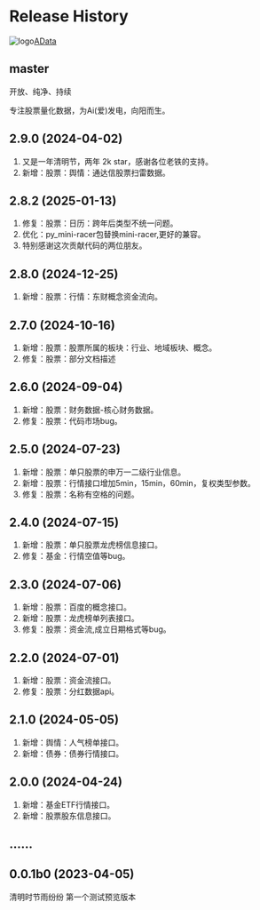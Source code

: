 Release History
===============

![logo](https://adata.30006124.xyz/favicon.ico)[AData](https://github.com/1nchaos/adata)

master
------
开放、纯净、持续

专注股票量化数据，为Ai(爱)发电，向阳而生。

2.9.0 (2024-04-02)
------------------
1. 又是一年清明节，两年 2k star，感谢各位老铁的支持。
2. 新增：股票：舆情：通达信股票扫雷数据。

2.8.2 (2025-01-13)
------------------
1. 修复：股票：日历：跨年后类型不统一问题。
2. 优化：py_mini-racer包替换mini-racer,更好的兼容。
3. 特别感谢这次贡献代码的两位朋友。

2.8.0 (2024-12-25)
------------------
1. 新增：股票：行情：东财概念资金流向。

2.7.0 (2024-10-16)
------------------
1. 新增：股票：股票所属的板块：行业、地域板块、概念。
2. 修复：股票：部分文档描述

2.6.0 (2024-09-04)
------------------
1. 新增：股票：财务数据-核心财务数据。
2. 修复：股票：代码市场bug。

2.5.0 (2024-07-23)
------------------
1. 新增：股票：单只股票的申万一二级行业信息。
2. 新增：股票：行情接口增加5min，15min，60min，复权类型参数。
3. 修复：股票：名称有空格的问题。

2.4.0 (2024-07-15)
------------------
1. 新增：股票：单只股票龙虎榜信息接口。
2. 修复：基金：行情空值等bug。

2.3.0 (2024-07-06)
------------------
1. 新增：股票：百度的概念接口。
2. 新增：股票：龙虎榜单列表接口。
3. 修复：股票：资金流,成立日期格式等bug。

2.2.0 (2024-07-01)
------------------
1. 新增：股票：资金流接口。
2. 修复：股票：分红数据api。

2.1.0 (2024-05-05)
------------------
1. 新增：舆情：人气榜单接口。
2. 新增：债券：债券行情接口。

2.0.0 (2024-04-24)
------------------
1. 新增：基金ETF行情接口。
2. 新增：股票股东信息接口。

......
------------------

0.0.1b0 (2023-04-05)
------------------
清明时节雨纷纷
第一个测试预览版本
